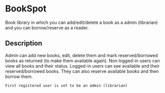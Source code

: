 # BookSpot

Book library in which you can add/edit/delete a book as a admin (librarian) and you can borrow/reserve as a reader.

## Description

Admin can add new books, edit, delete them and mark reserved/borrowed books as returned (to make them available again).
Non logged-in users can view all books and their status. Logged-in users can see available and their reserved/borrowed books. They can also reserve available books and then borrow them.

```
First registered user is set to be an admin (librarian)
```
